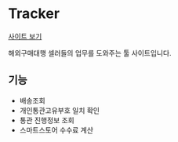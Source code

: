 # Tracker

[사이트 보기](https://buly.kr/4QgVdvB)

해외구매대행 셀러들의 업무를 도와주는 툴 사이트입니다.

## 기능

- 배송조회
- 개인통관고유부호 일치 확인
- 통관 진행정보 조회
- 스마트스토어 수수료 계산
